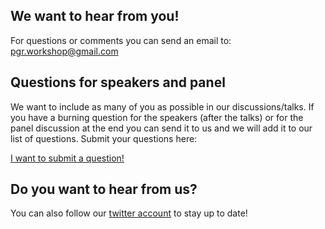 ## We want to hear from you!

For questions or comments you can send an email to: pgr.workshop@gmail.com

## Questions for speakers and panel

We want to include as many of you as possible in our discussions/talks. If you have a burning question for the speakers (after the talks) or for the panel discussion at the end you can send it to us and we will add it to our list of questions.
Submit your questions here:

[I want to submit a question!](https://docs.google.com/forms/d/e/1FAIpQLSfEWOlTyjzbbbOB7r0665ReqYsBjoPiYFFUnZetz6_mnjq09A/viewform?usp=sf_link)

## Do you want to hear from us?

You can also follow our [twitter account](https://twitter.com/PgrWorkshop) to stay up to date!
